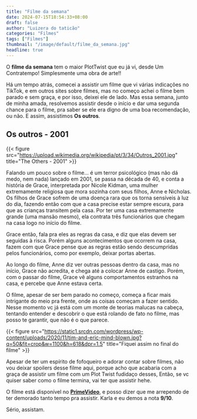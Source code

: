 ```yaml
---
title: "Filme da semana"
date: 2024-07-15T18:54:33+08:00
draft: false
author: "Luizera do taticão"
categories: "Filmes"
tags: ["Filmes"]
thumbnail: "/image/default/filme_da_semana.jpg"
headline: true
---
```

O **filme da semana** tem o maior PlotTwist que eu já vi, desde Um Contratempo! Simplesmente uma obra de arte!!
<!--more-->

Há um tempo atrás, comecei a assistir um filme que vi várias indicações no TikTok, e em outros sites sobre filmes, mas no começo achei o filme bem parado e sem graça, e por isso, deixei ele de lado. Mas essa semana, junto de minha amada, resolvemos assistir desde o início e dar uma segunda chance para o filme, pra saber se ele era digno de uma boa recomendação, ou não. E assim, assistimos **Os outros**.

## Os outros - 2001

{{< figure src="https://upload.wikimedia.org/wikipedia/pt/3/34/Outros_2001.jpg" title="The Others - 2001" >}}

Falando um pouco sobre o filme... é um terror psicológico (mas não dá medo, nem nada) lançado em 2001, se passa na década de 40, e conta a história de Grace, interpretada por Nicole Kidman, uma mulher extremamente religiosa que mora sozinha com seus filhos, Anne e Nicholas. Os filhos de Grace sofrem de uma doença rara que os torna sensíveis à luz do dia, fazendo então com que a casa precise estar sempre escura, para que as crianças transitem pela casa. Por ter uma casa extremamente grande (uma mansão mesmo), ela contrata três funcionários que chegam na casa logo no início do filme.

Grace então, fala pra eles as regras da casa, e diz que elas devem ser seguidas à risca. Porém alguns acontecimentos que ocorrem na casa, fazem com que Grace pense que as regras estão sendo descumpridas pelos funcionários, como por exemplo, deixar portas abertas.

Ao longo do filme, Anne diz ver outras pessoas dentro da casa, mas no início, Grace não acredita, e chega até a colocar Anne de castigo. Porém, com o passar do filme, Grace vê alguns comportamentos estranhos na casa, e percebe que Anne estava certa.

O filme, apesar de ser bem parado no começo, começa a ficar mais intrigante do meio pra frente, onde as coisas começam a fazer sentido. Nesse momento vc já está com um monte de teorias malucas na cabeça, tentando entender e descobrir o que está rolando de fato no filme, mas posso te garantir, que não é o que parece.

{{< figure src="https://static1.srcdn.com/wordpress/wp-content/uploads/2020/11/tim-and-eric-mind-blown.jpg?q=50&fit=crop&w=1100&h=618&dpr=1.5" title="Fiquei assim no final do filme" >}}

Apesar de ter um espírito de fofoqueiro e adorar contar sobre filmes, não vou deixar spoilers desse filme aqui, porque acho que acabaria com a graça de assistir um filme com um Plot Twist fudidaço desses, Então, se vc quiser saber como o filme termina, vai ter que assistir hehe.

O filme está disponível no **[PrimeVideo](https://www.primevideo.com/detail/0PGZLT1B8LTSMHLZPF2FZC2KRB/ref=atv_sr_fle_c_Tn74RA_1_1_1?sr=1-1&pageTypeIdSource=ASIN&pageTypeId=B0BZWZNXMV&qid=1721094935462)**, e posso dizer que me arrependo de ter demorado tanto tempo pra assistir. Karla e eu demos a nota **9/10**.

Sério, assistam.